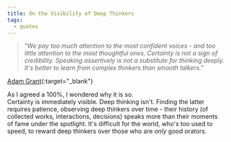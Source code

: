 ```yaml
---
title: On the Visibility of Deep Thinkers
tags:
  - quotes
---
```

<!-- image: 
  path: /images/quote-adamgrant.png
  thumbnail: /images/quote-adamgrant.png
  caption: "Source: [Adam Grant](https://www.instagram.com/p/C-77dqlpeyU/?igsh=Z3FzdTBuczljaGpi){:target="_blank"}" -->

<!-- ![](/images/quote-adamgrant-smaller.png)

By [Adam Grant](https://www.instagram.com/p/C-77dqlpeyU/?igsh=Z3FzdTBuczljaGpi){:target="_blank"} -->
> *"We pay too much attention to the most confident voices - and too little attention to the most thoughtful ones. Certainty is not a sign of credibility. Speaking assertively is not a substitute for thinking deeply. It's better to learn from complex thinkers than smooth talkers."*  

[Adam Grant](https://www.instagram.com/p/C-77dqlpeyU/?igsh=Z3FzdTBuczljaGpi){:target="_blank"}

As I agreed a 100%, I wondered why it is so.  
Certainty is immediately visible. Deep thinking isn't. Finding the latter requires patience, observing deep thinkers over time - their history (of collected works, interactions, decisions) speaks more than their moments of fame under the spotlight. It's difficult for the world, who's too used to speed, to reward deep thinkers over those who are *only* good orators.
